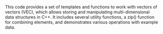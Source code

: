 This code provides a set of templates and functions to work with vectors of vectors (VEC), which allows storing and manipulating multi-dimensional data structures in C++. It includes several utility functions, a zip() function for combining elements, and demonstrates various operations with example data.

